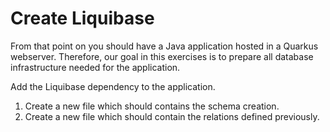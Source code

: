 # Create Liquibase

From that point on you should have a Java application hosted in a Quarkus webserver. Therefore, our goal in this
exercises is to prepare all database infrastructure needed for the application.

Add the Liquibase dependency to the application.

1. Create a new file which should contains the schema creation.
2. Create a new file which should contain the relations defined previously.

